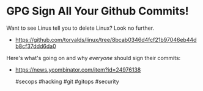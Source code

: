 # GPG Sign All Your Github Commits!

Want to see Linus tell you to delete Linux? Look no further.

* <https://github.com/torvalds/linux/tree/8bcab0346d4fcf21b97046eb44db8cf37ddd6da0> 

Here's what's going on and why *everyone* should sign their commits:

* <https://news.ycombinator.com/item?id=24976138>

    #secops #hacking #git #gitops #security
